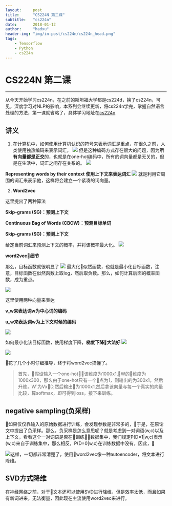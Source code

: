 ```yaml
---
layout:     post
title:      "CS224N 第二课"
subtitle:   "cs224n"
date:       2018-01-12
author:     "hadxu"
header-img: "img/in-post/cs224n/cs224n_head.png"
tags:
    - Tensorflow
    - Python
    - cs224n
---
```


# CS224N 第二课
***
从今天开始学习cs224n，在之前的斯坦福大学都是cs224d，换了cs224n，可见，深度学习对NLP的影响，本系列会继续更新，将cs224n学完，掌握自然语言处理的方法，第一课就省略了，具体学习地址在[cs224n](http://web.stanford.edu/class/cs224n/syllabus.html)

## 讲义

1. 在计算机中，如何使用计算机认识的符号来表示词汇是重点，在很久之前，人类使用独热编码来表示词汇，
![](/img/in-post/cs224n/fig1.jpg)
但是这种编码方式存在很大的问题，因为**所有向量都是正交**的，也就是在one-hot编码中，所有的词向量都是无关的，但是在生活中，词汇之间存在关系的。
![](/img/in-post/cs224n/fig2.jpg)

**Representing words by their context**
**使用上下文来表达词汇**
![](/img/in-post/cs224n/fig3.jpg)
就是利用它周围的词汇来表示他，这样将会建立一个紧凑的词向量。

2. **Word2vec**

这里提出了两种算法

**Skip-grams (SG)：预测上下文**

**Continuous Bag of Words (CBOW)：预测目标单词**

**Skip-grams (SG)：预测上下文**

给定当前词汇来预测上下文的概率，并将该概率最大化。
![](/img/in-post/cs224n/fig4.jpg)

**word2vec细节**

那么，目标函数就很明显了
![](/img/in-post/cs224n/fig5.jpg)
最大化似然函数，也就是最小化目标函数，注意，目标函数在似然函数上取log，然后取负数。那么，如何计算后面的概率函数，成为重点。

![](/img/in-post/cs224n/fig6.jpg)

这里使用两种向量来表达

**v_w来表达词w为中心词的编码**

**u_w来表达词w为上下文时候的编码**

![](/img/in-post/cs224n/fig7.jpg)

如何最小化该目标函数，使用梯度下降，**梯度下降大法好**
![](/img/in-post/cs224n/fig8.jpg)

![](/img/in-post/cs224n/fig9.jpg)

花了几个小时仔细推导，终于将word2vec搞懂了。

>首先，假设输入一个one-hot，该维度为1000x1,W的维度为1000x300，那么由于one-hot只有一个点为1，则输出的为300x1，然后升维，W`为VxD,然后输出为1000x1,然后拿该向量与每一个真实的向量比较，算softmax，即可得到loss，接下来训练。

##  negative sampling(负采样)
如果仅仅靠输入的原始数据进行训练，会发现参数是非常多的，于是，在原论文中提出了负采样。那么，负采样是怎么意思呢？就是考虑到一对词语(w,c)以及上下文，看看这个一对词语是否在训练数据集中，我们规定P(D=1|w,c)表示(w,c)来自于训练集中，那么相反，P(D=0|w,c)在训练数据中没有，因此，

![](/img/in-post/cs224n/fig10.jpg)这样，一切都非常清楚了，使用word2vec像一种autoencoder，将文本进行降维。

## SVD方式降维
在神经网络之前，对于文本还可以使用SVD进行降维，但是效率太低，而且如果有新词进来，无法衡量，因此现在主流使用word2vec来进行。

